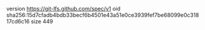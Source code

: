 version https://git-lfs.github.com/spec/v1
oid sha256:15d7cfadb4bdb33becf6b4501e43a51e0ce3939fef7be68099e0c31817cd6c16
size 449
